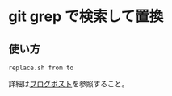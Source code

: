 # git grep で検索して置換

## 使い方

```
replace.sh from to
```

詳細は[ブログポスト](https://naoyafurudono.github.io/posts/replace-with-git-grep/)を参照すること。


